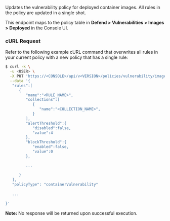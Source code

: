 Updates the vulnerability policy for deployed container images.
All rules in the policy are updated in a single shot.

This endpoint maps to the policy table in **Defend > Vulnerabilities > Images > Deployed** in the Console UI.


### cURL Request

Refer to the following example cURL command that overwrites all rules in your current policy with a new policy that has a single rule:

```bash
$ curl -k \
  -u <USER> \
  -X PUT 'https://<CONSOLE>/api/v<VERSION>/policies/vulnerability/images' \
  --data '{
   "rules":[
      {
         "name":"<RULE_NAME>",
         "collections":[
            {
               "name":"<COLLECTION_NAME>",
            }
         ],
         "alertThreshold":{
            "disabled":false,
            "value":4
         },
         "blockThreshold":{
            "enabled":false,
            "value":0
         },
         
         ...
         
      }
   ],
   "policyType": "containerVulnerability"
   
   ...
   
}'
```

**Note:** No response will be returned upon successful execution.

